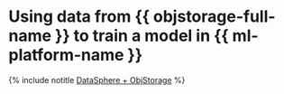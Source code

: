 # Using data from {{ objstorage-full-name }} to train a model in {{ ml-platform-name }}

{% include notitle [DataSphere + ObjStorage](../../_tutorials/datasphere/s3-to-datasphere.md) %}